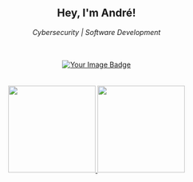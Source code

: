<div align="center">
    <h2>Hey, I'm André!</h2>
    <p><em>Cybersecurity | Software Development</em></p>
</div>

<br>
<br>

<div align="center">
    <a href="https://tryhackme.com/p/andre.ncor">
        <img src="https://tryhackme-badges.s3.amazonaws.com/andre.ncor.png" alt="Your Image Badge"/>
    </a>
</div>

<br>
<br>

<div align="center">
    <a href="https://github.com/andrencor">
        <img height="175em" src="https://github-readme-stats.vercel.app/api?username=andrencor&theme=dark&show_icons=true&include_all_commits=true&count_private=true"/>
        <img height="175em" src="https://github-readme-stats.vercel.app/api/top-langs/?username=andrencor&theme=dark&layout=compact&langs_count=7"/>
    </a>
</div>
